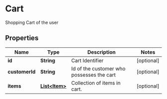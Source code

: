 

# Cart

Shopping Cart of the user
## Properties

Name | Type | Description | Notes
------------ | ------------- | ------------- | -------------
**id** | **String** | Cart Identifier |  [optional]
**customerId** | **String** | Id of the customer who possesses the cart |  [optional]
**items** | [**List&lt;Item&gt;**](Item.md) | Collection of items in cart. |  [optional]



